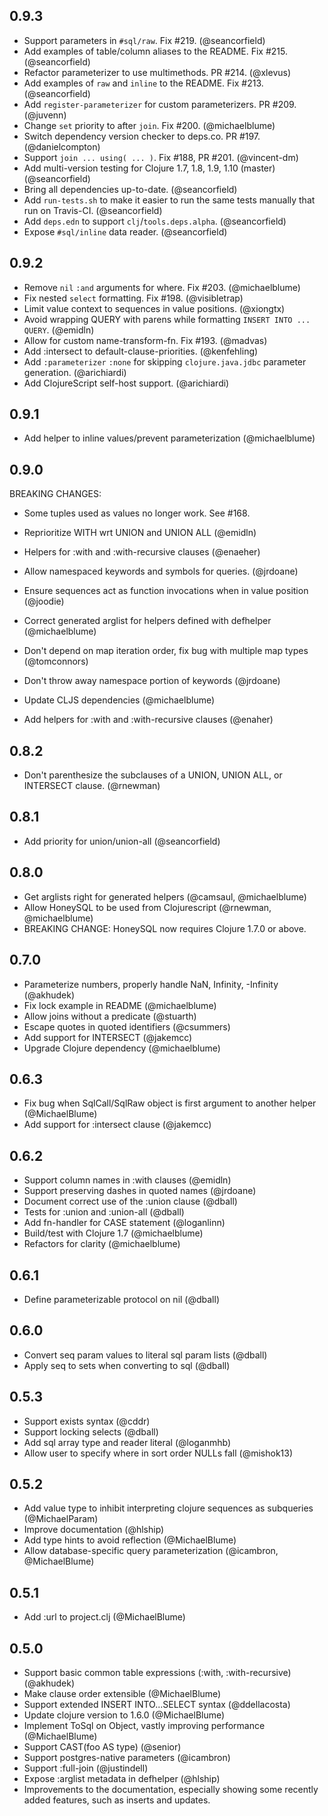 ## 0.9.3

* Support parameters in `#sql/raw`. Fix #219. (@seancorfield)
* Add examples of table/column aliases to the README. Fix #215. (@seancorfield)
* Refactor parameterizer to use multimethods. PR #214. (@xlevus)
* Add examples of `raw` and `inline` to the README. Fix #213. (@seancorfield)
* Add `register-parameterizer` for custom parameterizers. PR #209. (@juvenn)
* Change `set` priority to after `join`. Fix #200. (@michaelblume)
* Switch dependency version checker to deps.co. PR #197. (@danielcompton)
* Support `join ... using( ... )`. Fix #188, PR #201. (@vincent-dm)
* Add multi-version testing for Clojure 1.7, 1.8, 1.9, 1.10 (master) (@seancorfield)
* Bring all dependencies up-to-date. (@seancorfield)
* Add `run-tests.sh` to make it easier to run the same tests manually that run on Travis-CI. (@seancorfield)
* Add `deps.edn` to support `clj`/`tools.deps.alpha`. (@seancorfield)
* Expose `#sql/inline` data reader. (@seancorfield)

## 0.9.2

* Remove `nil` `:and` arguments for where. Fix #203. (@michaelblume)
* Fix nested `select` formatting. Fix #198. (@visibletrap)
* Limit value context to sequences in value positions. (@xiongtx)
* Avoid wrapping QUERY with parens while formatting `INSERT INTO ... QUERY`. (@emidln)
* Allow for custom name-transform-fn. Fix #193. (@madvas)
* Add :intersect to default-clause-priorities. (@kenfehling)
* Add `:parameterizer` `:none` for skipping `clojure.java.jdbc` parameter generation. (@arichiardi)
* Add ClojureScript self-host support. (@arichiardi)

## 0.9.1

* Add helper to inline values/prevent parameterization (@michaelblume)

## 0.9.0

BREAKING CHANGES:

* Some tuples used as values no longer work. See #168.

* Reprioritize WITH wrt UNION and UNION ALL (@emidln)
* Helpers for :with and :with-recursive clauses (@enaeher)
* Allow namespaced keywords and symbols for queries. (@jrdoane)
* Ensure sequences act as function invocations when in value position (@joodie)
* Correct generated arglist for helpers defined with defhelper (@michaelblume)
* Don't depend on map iteration order, fix bug with multiple map types (@tomconnors)
* Don't throw away namespace portion of keywords (@jrdoane)
* Update CLJS dependencies (@michaelblume)
* Add helpers for :with and :with-recursive clauses (@enaher)

## 0.8.2

* Don't parenthesize the subclauses of a UNION, UNION ALL, or INTERSECT clause. (@rnewman)

## 0.8.1

* Add priority for union/union-all (@seancorfield)

## 0.8.0

* Get arglists right for generated helpers (@camsaul, @michaelblume)
* Allow HoneySQL to be used from Clojurescript (@rnewman, @michaelblume)
* BREAKING CHANGE: HoneySQL now requires Clojure 1.7.0 or above.

## 0.7.0

* Parameterize numbers, properly handle NaN, Infinity, -Infinity (@akhudek)
* Fix lock example in README (@michaelblume)
* Allow joins without a predicate (@stuarth)
* Escape quotes in quoted identifiers (@csummers)
* Add support for INTERSECT (@jakemcc)
* Upgrade Clojure dependency (@michaelblume)

## 0.6.3

* Fix bug when SqlCall/SqlRaw object is first argument to another helper (@MichaelBlume)
* Add support for :intersect clause (@jakemcc)

## 0.6.2

* Support column names in :with clauses (@emidln)
* Support preserving dashes in quoted names (@jrdoane)
* Document correct use of the :union clause (@dball)
* Tests for :union and :union-all (@dball)
* Add fn-handler for CASE statement (@loganlinn)
* Build/test with Clojure 1.7 (@michaelblume)
* Refactors for clarity (@michaelblume)

## 0.6.1

* Define parameterizable protocol on nil (@dball)

## 0.6.0

* Convert seq param values to literal sql param lists (@dball)
* Apply seq to sets when converting to sql (@dball)

## 0.5.3

* Support exists syntax (@cddr)
* Support locking selects (@dball)
* Add sql array type and reader literal (@loganmhb)
* Allow user to specify where in sort order NULLs fall (@mishok13)

## 0.5.2

* Add value type to inhibit interpreting clojure sequences as subqueries (@MichaelParam)
* Improve documentation (@hlship)
* Add type hints to avoid reflection (@MichaelBlume)
* Allow database-specific query parameterization (@icambron, @MichaelBlume)

## 0.5.1

* Add :url to project.clj (@MichaelBlume)

## 0.5.0

* Support basic common table expressions (:with, :with-recursive) (@akhudek)
* Make clause order extensible (@MichaelBlume)
* Support extended INSERT INTO...SELECT syntax (@ddellacosta)
* Update clojure version to 1.6.0 (@MichaelBlume)
* Implement ToSql on Object, vastly improving performance (@MichaelBlume)
* Support CAST(foo AS type) (@senior)
* Support postgres-native parameters (@icambron)
* Support :full-join (@justindell)
* Expose :arglist metadata in defhelper (@hlship)
* Improvements to the documentation, especially showing some recently added features, such as inserts
  and updates.
